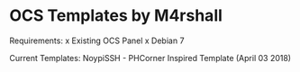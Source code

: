 # OCS Templates by M4rshall

Requirements:
x Existing OCS Panel
x Debian 7

Current Templates:
NoypiSSH - PHCorner Inspired Template (April 03 2018)
